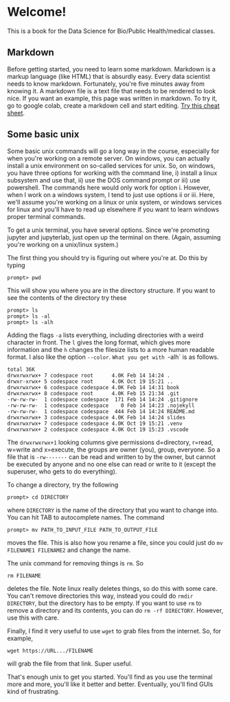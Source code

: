 # Welcome!

This is a book for the Data Science for Bio/Public Health/medical classes. 

## Markdown
Before getting started, you need to learn some markdown. Markdown is a markup language (like HTML) that is absurdly easy. Every data scientist needs to know markdown. Fortunately, you're five minutes away from knowing it. A markdown file is a text file that needs to be rendered to look nice. If you want an example, this page was written in markdown. To try it, go to google colab, create a markdown cell and start editing. [Try this cheat sheet](https://www.markdownguide.org/cheat-sheet/).

## Some basic unix

Some basic unix commands will go a long way in the course, especially for when you're working on a remote server. On windows, you can actually install a unix environment on so-called services for unix.  So, on windows, you have three options for working with the command line, i) install a linux subsystem and use that, ii) use the DOS command prompt or iii) use powershell. The commands here would only work for option i. However, when I work on a windows system, I tend to just use options ii or iii. Here, we'll assume you're working on a linux or unix system, or windows services for linux and you'll have to read up elsewhere if you want to learn windows proper terminal commands. 

To get a unix terminal, you have several options. Since we're promoting jupyter and jupyterlab, just open up the terminal on there. (Again, assuming you're working on a unix/linux system.)

The first thing you should try is figuring out where you're at. Do this by typing
```
prompt> pwd
```
This will show you where you are in the directory structure. If you want to see the contents of the directory try these 
```
prompt> ls
prompt> ls -al
prompt> ls -alh
```
Adding the flags `-a` lists everything, including directories with a weird character in front. The `l` gives the long format, which gives more information and the `h` changes the filesize lists to a more human readable format.  I also like the option `--color`. `What you get with `-alh` is as follows.

```
total 36K
drwxrwxrwx+ 7 codespace root      4.0K Feb 14 14:24 .
drwxr-xrwx+ 5 codespace root      4.0K Oct 19 15:21 ..
drwxrwxrwx+ 6 codespace codespace 4.0K Feb 14 14:31 book
drwxrwxrwx+ 8 codespace root      4.0K Feb 15 21:34 .git
-rw-rw-rw-  1 codespace codespace  171 Feb 14 14:24 .gitignore
-rw-rw-rw-  1 codespace codespace    0 Feb 14 14:23 .nojekyll
-rw-rw-rw-  1 codespace codespace  444 Feb 14 14:24 README.md
drwxrwxrwx+ 3 codespace codespace 4.0K Feb 14 14:24 slides
drwxrwxrwx+ 7 codespace codespace 4.0K Oct 19 15:21 .venv
drwxrwxrwx+ 2 codespace codespace 4.0K Oct 19 15:23 .vscode
```
The  `drwxrwxrwx+1` looking columns give permissions d=directory, r=read, w=write and x=execute, the groups are owner (you), group, everyone. So a file that is
`-rw-------` can be read and written to by the owner, but cannot be executed by anyone and no one else can read or write to it (except the superuser, who gets to do everything). 

To change a directory, try the following
```
prompt> cd DIRECTORY
```
where `DIRECTORY` is the name of the directory that you want to change into. You can hit TAB to autocomplete names. The command
```
prompt> mv PATH_TO_INPUT_FILE PATH_TO_OUTPUT_FILE
```
moves the file. This is also how you rename a file, since you could just do `mv FILENAME1 FILENAME2` and change the name.

The unix command for removing things is `rm`. So
```
rm FILENAME
```
deletes the file. Note linux really deletes things, so do this with some care. You can't remove directories this way, instead you could do `rmdir DIRECTORY`, but the directory has to be empty. If you want to use `rm` to remove a directory and its contents, you can do `rm -rf DIRECTORY`. However, use this with care.

Finally, I find it very useful to use `wget` to grab files from the internet. So, for example,
```
wget https://URL.../FILENAME
```
will grab the file from that link. Super useful.

That's enough unix to get you started. You'll find as you use the terminal more and more, you'll like it better and better. Eventually, you'll find GUIs kind of frustrating. 

